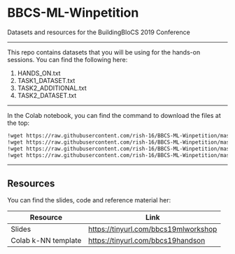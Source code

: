 # BBCS-ML-Winpetition

Datasets and resources for the BuildingBloCS 2019 Conference

---

This repo contains datasets that you will be using for the hands-on sessions. You can find the following here:

1. HANDS_ON.txt
2. TASK1_DATASET.txt
3. TASK2_ADDITIONAL.txt
4. TASK2_DATASET.txt

---

In the Colab notebook, you can find the command to download the files at the top:

```bash
!wget https://raw.githubusercontent.com/rish-16/BBCS-ML-Winpetition/master/HANDS_ON.txt
!wget https://raw.githubusercontent.com/rish-16/BBCS-ML-Winpetition/master/TASK1_DATASET.txt
!wget https://raw.githubusercontent.com/rish-16/BBCS-ML-Winpetition/master/TASK2_DATASET.txt
!wget https://raw.githubusercontent.com/rish-16/BBCS-ML-Winpetition/master/TASK_ADDITIONAL.txt
```

---

## Resources

You can find the slides, code and reference material her:

| Resource            | Link                                 |
| ------------------- | ------------------------------------ |
| Slides              | https://tinyurl.com/bbcs19mlworkshop |
| Colab k-NN template | https://tinyurl.com/bbcs19handson    |
